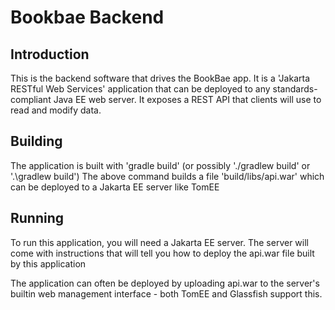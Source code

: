 # Bookbae Backend

## Introduction

This is the backend software that drives the BookBae app. 
It is a 'Jakarta RESTful Web Services' application that can be deployed to any standards-compliant Java EE web server. 
It exposes a REST API that clients will use to read and modify data.

## Building

The application is built with 'gradle build' (or possibly './gradlew build' or '.\gradlew build')
The above command builds a file 'build/libs/api.war' which can be deployed to a Jakarta EE server like TomEE

## Running

To run this application, you will need a Jakarta EE server. The server will come with instructions that will tell you how to deploy the api.war file built by this application

The application can often be deployed by uploading api.war to the server's builtin web management interface - both TomEE and Glassfish support this. 
